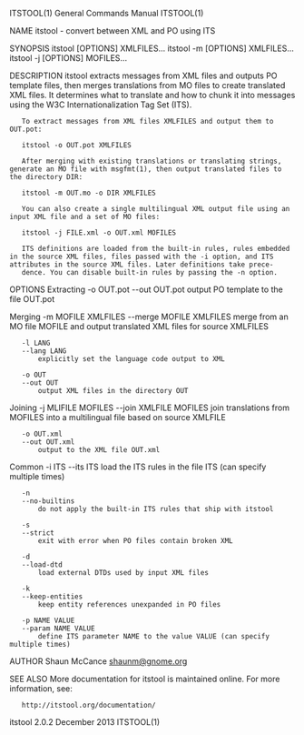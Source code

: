 ITSTOOL(1)                                                                                 General Commands Manual                                                                                 ITSTOOL(1)



NAME
       itstool - convert between XML and PO using ITS



SYNOPSIS
       itstool [OPTIONS] XMLFILES...
       itstool -m <MOFILE> [OPTIONS] XMLFILES...
       itstool -j <XMLFILE> [OPTIONS] MOFILES...



DESCRIPTION
       itstool   extracts  messages  from XML files and outputs PO template files, then merges translations from MO files to create translated XML files. It determines what to translate and how to chunk it
       into messages using the W3C Internationalization Tag Set (ITS).

       To extract messages from XML files XMLFILES and output them to OUT.pot:

       itstool -o OUT.pot XMLFILES

       After merging with existing translations or translating strings, generate an MO file with msgfmt(1), then output translated files to the directory DIR:

       itstool -m OUT.mo -o DIR XMLFILES

       You can also create a single multilingual XML output file using an input XML file and a set of MO files:

       itstool -j FILE.xml -o OUT.xml MOFILES

       ITS definitions are loaded from the built-in rules, rules embedded in the source XML files, files passed with the -i option, and ITS attributes in the source XML files. Later definitions take prece‐
       dence. You can disable built-in rules by passing the -n option.



OPTIONS
   Extracting
       -o OUT.pot
       --out OUT.pot
           output PO template to the file OUT.pot

   Merging
       -m MOFILE XMLFILES
       --merge MOFILE XMLFILES
           merge from an MO file MOFILE and output translated XML files for source XMLFILES

       -l LANG
       --lang LANG
           explicitly set the language code output to XML

       -o OUT
       --out OUT
           output XML files in the directory OUT

   Joining
       -j MLIFILE MOFILES
       --join XMLFILE MOFILES
           join translations from MOFILES into a multilingual file based on source XMLFILE

       -o OUT.xml
       --out OUT.xml
           output to the XML file OUT.xml

   Common
       -i ITS
       --its ITS
           load the ITS rules in the file ITS (can specify multiple times)

       -n
       --no-builtins
           do not apply the built-in ITS rules that ship with itstool

       -s
       --strict
           exit with error when PO files contain broken XML

       -d
       --load-dtd
           load external DTDs used by input XML files

       -k
       --keep-entities
           keep entity references unexpanded in PO files

       -p NAME VALUE
       --param NAME VALUE
           define ITS parameter NAME to the value VALUE (can specify multiple times)


AUTHOR
       Shaun McCance <shaunm@gnome.org>


SEE ALSO
       More documentation for itstool is maintained online. For more information, see:

       http://itstool.org/documentation/



itstool 2.0.2                                                                                   December 2013                                                                                      ITSTOOL(1)
